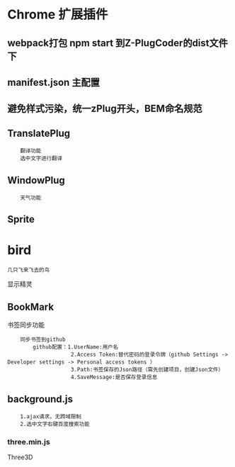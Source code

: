 # Chrome 扩展插件
## webpack打包 npm start 到Z-PlugCoder的dist文件下
## manifest.json 主配置

## 避免样式污染，统一zPlug开头，BEM命名规范

## TranslatePlug
```
    翻译功能
    选中文字进行翻译
```
## WindowPlug
```
    天气功能
```
## Sprite
 # bird
    几只飞来飞去的鸟
    
显示精灵
## BookMark
书签同步功能
```
    同步书签到github
        github配置：1.UserName:用户名
                    2.Access Token:替代密码的登录令牌（github Settings -> Developer settings -> Personal access tokens ）
                    3.Path:书签保存的Json路径（需先创建项目，创建Json文件）
                    4.SaveMessage:是否保存登录信息
```

## background.js
```
    1.ajax请求，无跨域限制
    2.选中文字右键百度搜索功能
```
### three.min.js
Three3D
